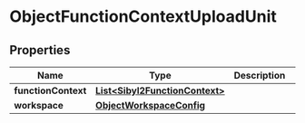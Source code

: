 

# ObjectFunctionContextUploadUnit


## Properties

| Name | Type | Description | Notes |
|------------ | ------------- | ------------- | -------------|
|**functionContext** | [**List&lt;Sibyl2FunctionContext&gt;**](Sibyl2FunctionContext.md) |  |  [optional] |
|**workspace** | [**ObjectWorkspaceConfig**](ObjectWorkspaceConfig.md) |  |  [optional] |



